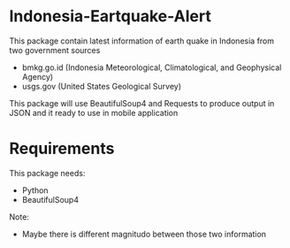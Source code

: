 # Indonesia-Eartquake-Alert

This package contain latest information of earth quake in Indonesia from two government sources
- bmkg.go.id (Indonesia Meteorological, Climatological, and Geophysical Agency)
- usgs.gov (United States Geological Survey)

This package will use BeautifulSoup4 and Requests to produce output in JSON and it ready to use in mobile application

# Requirements
This package needs:
- Python
- BeautifulSoup4

Note:
* Maybe there is different magnitudo between those two information
